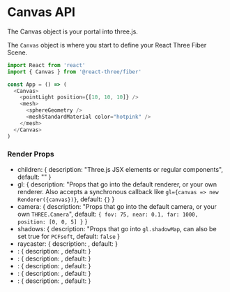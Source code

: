 # Canvas API

The Canvas object is your portal into three.js.

The `Canvas` object is where you start to define your React Three Fiber
Scene.

```javascript
import React from 'react'
import { Canvas } from '@react-three/fiber'

const App = () => (
  <Canvas>
    <pointLight position={[10, 10, 10]} />
    <mesh>
      <sphereGeometry />
      <meshStandardMaterial color="hotpink" />
    </mesh>
  </Canvas>
)
```

### Render Props

* children: {
    description: "Three.js JSX elements or regular components",
    default: ""
  }
* gl: {
    description: "Props that go into the default renderer, or your own
    renderer. Also accepts a synchronous callback like `gl={canvas =>
    new Renderer({canvas})}`,
    default: `{}`
  }
* camera: {
    description: "Props that go into the default camera, or your own
    `THREE.Camera`",
    default: `{ fov: 75, near: 0.1, far: 1000, position: [0, 0, 5] }`
  }
* shadows: {
    description: "Props that go into `gl.shadowMap`, can also be set
    true for `PCFsoft`,
    default: `false`
  }
* raycaster: {
    description: ,
    default:
  }
* : {
    description: ,
    default:
  }
* : {
    description: ,
    default:
  }
* : {
    description: ,
    default:
  }
* : {
    description: ,
    default:
  }
* : {
    description: ,
    default:
  }
